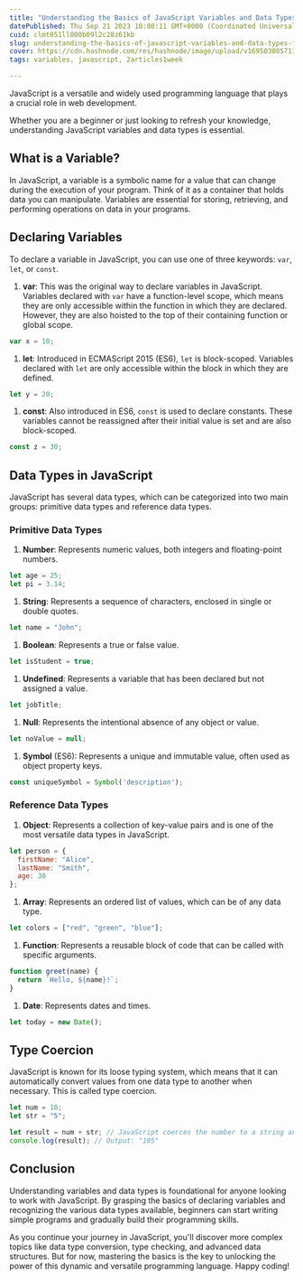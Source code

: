 ```yaml
---
title: "Understanding the Basics of JavaScript Variables and Data Types for Beginners"
datePublished: Thu Sep 21 2023 10:00:11 GMT+0000 (Coordinated Universal Time)
cuid: clmt051ll000b09l2c28z61kb
slug: understanding-the-basics-of-javascript-variables-and-data-types-for-beginners
cover: https://cdn.hashnode.com/res/hashnode/image/upload/v1695030857117/89a4ddd0-3797-4228-91ba-7b920e68f715.jpeg
tags: variables, javascript, 2articles1week

---
```


JavaScript is a versatile and widely used programming language that plays a crucial role in web development.

Whether you are a beginner or just looking to refresh your knowledge, understanding JavaScript variables and data types is essential.

## What is a Variable?

In JavaScript, a variable is a symbolic name for a value that can change during the execution of your program. Think of it as a container that holds data you can manipulate. Variables are essential for storing, retrieving, and performing operations on data in your programs.

## Declaring Variables

To declare a variable in JavaScript, you can use one of three keywords: `var`, `let`, or `const`.

1. **var**: This was the original way to declare variables in JavaScript. Variables declared with `var` have a function-level scope, which means they are only accessible within the function in which they are declared. However, they are also hoisted to the top of their containing function or global scope.
    

```javascript
var x = 10;
```

1. **let**: Introduced in ECMAScript 2015 (ES6), `let` is block-scoped. Variables declared with `let` are only accessible within the block in which they are defined.
    

```javascript
let y = 20;
```

1. **const**: Also introduced in ES6, `const` is used to declare constants. These variables cannot be reassigned after their initial value is set and are also block-scoped.
    

```javascript
const z = 30;
```

## Data Types in JavaScript

JavaScript has several data types, which can be categorized into two main groups: primitive data types and reference data types.

### Primitive Data Types

1. **Number**: Represents numeric values, both integers and floating-point numbers.
    

```javascript
let age = 25;
let pi = 3.14;
```

1. **String**: Represents a sequence of characters, enclosed in single or double quotes.
    

```javascript
let name = "John";
```

1. **Boolean**: Represents a true or false value.
    

```javascript
let isStudent = true;
```

1. **Undefined**: Represents a variable that has been declared but not assigned a value.
    

```javascript
let jobTitle;
```

1. **Null**: Represents the intentional absence of any object or value.
    

```javascript
let noValue = null;
```

1. **Symbol** (ES6): Represents a unique and immutable value, often used as object property keys.
    

```javascript
const uniqueSymbol = Symbol('description');
```

### Reference Data Types

1. **Object**: Represents a collection of key-value pairs and is one of the most versatile data types in JavaScript.
    

```javascript
let person = {
  firstName: "Alice",
  lastName: "Smith",
  age: 30
};
```

1. **Array**: Represents an ordered list of values, which can be of any data type.
    

```javascript
let colors = ["red", "green", "blue"];
```

1. **Function**: Represents a reusable block of code that can be called with specific arguments.
    

```javascript
function greet(name) {
  return `Hello, ${name}!`;
}
```

1. **Date**: Represents dates and times.
    

```javascript
let today = new Date();
```

## Type Coercion

JavaScript is known for its loose typing system, which means that it can automatically convert values from one data type to another when necessary. This is called type coercion.

```javascript
let num = 10;
let str = "5";

let result = num + str; // JavaScript coerces the number to a string and performs string concatenation.
console.log(result); // Output: "105"
```

## Conclusion

Understanding variables and data types is foundational for anyone looking to work with JavaScript. By grasping the basics of declaring variables and recognizing the various data types available, beginners can start writing simple programs and gradually build their programming skills.

As you continue your journey in JavaScript, you'll discover more complex topics like data type conversion, type checking, and advanced data structures. But for now, mastering the basics is the key to unlocking the power of this dynamic and versatile programming language. Happy coding!